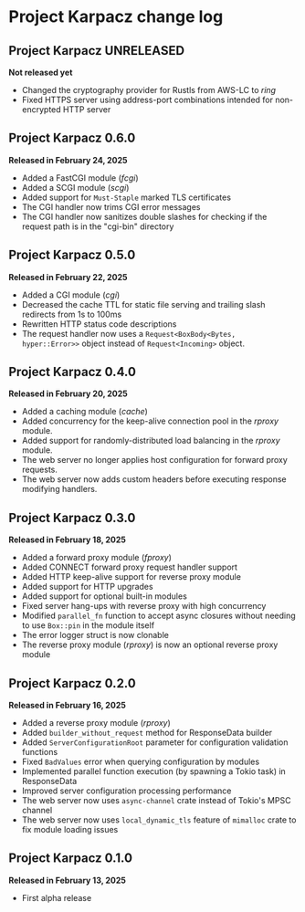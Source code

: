 # Project Karpacz change log

## Project Karpacz UNRELEASED
**Not released yet**

- Changed the cryptography provider for Rustls from AWS-LC to *ring*
- Fixed HTTPS server using address-port combinations intended for non-encrypted HTTP server

## Project Karpacz 0.6.0
**Released in February 24, 2025**

- Added a FastCGI module (*fcgi*)
- Added a SCGI module (*scgi*)
- Added support for `Must-Staple` marked TLS certificates
- The CGI handler now trims CGI error messages
- The CGI handler now sanitizes double slashes for checking if the request path is in the "cgi-bin" directory

## Project Karpacz 0.5.0
**Released in February 22, 2025**

- Added a CGI module (*cgi*)
- Decreased the cache TTL for static file serving and trailing slash redirects from 1s to 100ms
- Rewritten HTTP status code descriptions
- The request handler now uses a `Request<BoxBody<Bytes, hyper::Error>>` object instead of `Request<Incoming>` object.

## Project Karpacz 0.4.0
**Released in February 20, 2025**

- Added a caching module (*cache*)
- Added concurrency for the keep-alive connection pool in the *rproxy* module.
- Added support for randomly-distributed load balancing in the *rproxy* module.
- The web server no longer applies host configuration for forward proxy requests.
- The web server now adds custom headers before executing response modifying handlers.

## Project Karpacz 0.3.0
**Released in February 18, 2025**

- Added a forward proxy module (*fproxy*)
- Added CONNECT forward proxy request handler support
- Added HTTP keep-alive support for reverse proxy module
- Added support for HTTP upgrades
- Added support for optional built-in modules
- Fixed server hang-ups with reverse proxy with high concurrency
- Modified `parallel_fn` function to accept async closures without needing to use `Box::pin` in the module itself
- The error logger struct is now clonable
- The reverse proxy module (*rproxy*) is now an optional reverse proxy module

## Project Karpacz 0.2.0
**Released in February 16, 2025**

- Added a reverse proxy module (*rproxy*)
- Added `builder_without_request` method for ResponseData builder
- Added `ServerConfigurationRoot` parameter for configuration validation functions
- Fixed `BadValues` error when querying configuration by modules
- Implemented parallel function execution (by spawning a Tokio task) in ResponseData 
- Improved server configuration processing performance
- The web server now uses `async-channel` crate instead of Tokio's MPSC channel
- The web server now uses `local_dynamic_tls` feature of `mimalloc` crate to fix module loading issues

## Project Karpacz 0.1.0
**Released in February 13, 2025**

- First alpha release